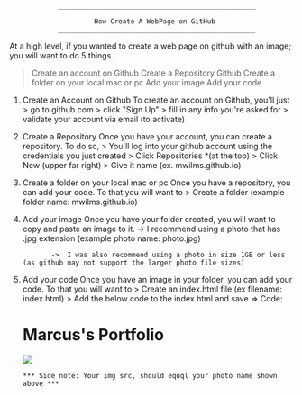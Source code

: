                 _________________________________________________

                         How Create A WebPage on GitHub
                _________________________________________________


At a high level, if you wanted to create a web page on github with an image; you will want to do 5 things.

> Create an account on Github
> Create a Repository Github
> Create a folder on your local mac or pc
> Add your image
> Add your code

1.  Create an Account on Github
    To create an account on Github, you'll just > go to github.com > click "Sign Up" > fill in any info you're asked for > validate your account via email (to activate)

2.  Create a Repository
    Once you have your account, you can create a repository. To do so, > You'll log into your github account using the credentials you just created > Click Repositories \*(at the top) > Click New (upper far right) > Give it name (ex. mwilms.github.io)

3.  Create a folder on your local mac or pc
    Once you have a repository, you can add your code. To that you will want to > Create a folder (example folder name: mwilms.github.io)

4.  Add your image
    Once you have your folder created, you will want to copy and paste an image to it.
    -> I recommend using a photo that has .jpg extension (example photo name: photo.jpg)

               ->  I was also recommend using a photo in size 1GB or less (as github may not support the larger photo file sizes)

5.  Add your code
    Once you have an image in your folder, you can add your code. To that you will want to > Create an index.html file (ex filename: index.html) > Add the below code to the index.html and save
    => Code:
    <html>
    <h1>Marcus's Portfolio</h1>
    <img src="./photo.jpg" />
    </html>

        *** Side note: Your img src, should equql your photo name shown above ***
